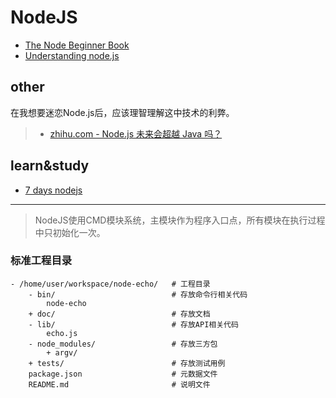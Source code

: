 # NodeJS

- [The Node Beginner Book](http://www.nodebeginner.org/index-zh-cn.html)
- [Understanding node.js](http://debuggable.com/posts/understanding-node-js:4bd98440-45e4-4a9a-8ef7-0f7ecbdd56cb)

## other

在我想要迷恋Node.js后，应该理智理解这中技术的利弊。

> - [zhihu.com - Node.js 未来会超越 Java 吗？](https://www.zhihu.com/question/22098326)

## learn&study

- [7 days nodejs](http://nqdeng.github.io/7-days-nodejs/)

-----
> NodeJS使用CMD模块系统，主模块作为程序入口点，所有模块在执行过程中只初始化一次。

### 标准工程目录

```
- /home/user/workspace/node-echo/   # 工程目录
    - bin/                          # 存放命令行相关代码
        node-echo
    + doc/                          # 存放文档
    - lib/                          # 存放API相关代码
        echo.js
    - node_modules/                 # 存放三方包
        + argv/
    + tests/                        # 存放测试用例
    package.json                    # 元数据文件
    README.md                       # 说明文件
```
